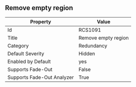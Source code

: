 ## Remove empty region

Property | Value
--- | --- 
Id | RCS1091
Title | Remove empty region
Category | Redundancy
Default Severity | Hidden
Enabled by Default | yes
Supports Fade-Out | False
Supports Fade-Out Analyzer | True
